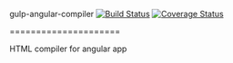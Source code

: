 gulp-angular-compiler [![Build Status](https://travis-ci.org/angularifyjs/gulp-angular-compiler.svg?branch=master)](https://travis-ci.org/angularifyjs/gulp-angular-compiler) [![Coverage Status](https://img.shields.io/coveralls/angularifyjs/gulp-angular-compiler.svg)](https://coveralls.io/r/angularifyjs/gulp-angular-compiler?branch=master)

=====================

HTML compiler for angular app

